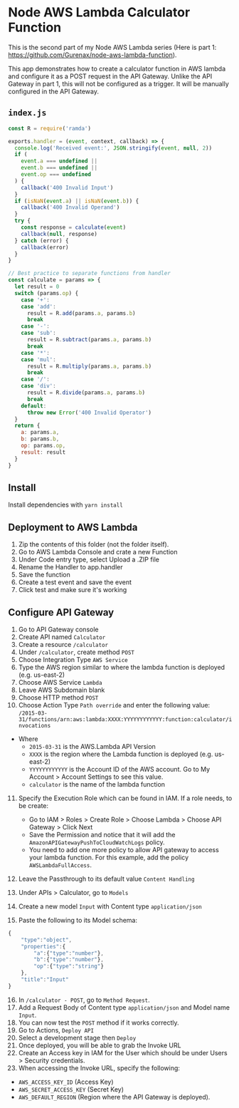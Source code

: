 # Node AWS Lambda Calculator Function

This is the second part of my Node AWS Lambda series (Here is part 1: https://github.com/Gurenax/node-aws-lambda-function).

This app demonstrates how to create a calculator function in AWS lambda and configure it as a POST request in the API Gateway. Unlike the API Gateway in part 1, this will not be configured as a trigger. It will be manually configured in the API Gateway.

## `index.js`

```javascript
const R = require('ramda')

exports.handler = (event, context, callback) => {
  console.log('Received event:', JSON.stringify(event, null, 2))
  if (
    event.a === undefined ||
    event.b === undefined ||
    event.op === undefined
  ) {
    callback('400 Invalid Input')
  }
  if (isNaN(event.a) || isNaN(event.b)) {
    callback('400 Invalid Operand')
  }
  try {
    const response = calculate(event)
    callback(null, response)
  } catch (error) {
    callback(error)
  }
}

// Best practice to separate functions from handler
const calculate = params => {
  let result = 0
  switch (params.op) {
    case '+':
    case 'add':
      result = R.add(params.a, params.b)
      break
    case '-':
    case 'sub':
      result = R.subtract(params.a, params.b)
      break
    case '*':
    case 'mul':
      result = R.multiply(params.a, params.b)
      break
    case '/':
    case 'div':
      result = R.divide(params.a, params.b)
      break
    default:
      throw new Error('400 Invalid Operator')
  }
  return {
    a: params.a,
    b: params.b,
    op: params.op,
    result: result
  }
}
```

## Install

Install dependencies with `yarn install`

## Deployment to AWS Lambda

1.  Zip the contents of this folder (not the folder itself).
2.  Go to AWS Lambda Console and crate a new Function
3.  Under Code entry type, select Upload a .ZIP file
4.  Rename the Handler to app.handler
5.  Save the function
6.  Create a test event and save the event
7.  Click test and make sure it's working

## Configure API Gateway

1.  Go to API Gateway console
2.  Create API named `Calculator`
3.  Create a resource `/calculator`
4.  Under `/calculator`, create method `POST`
5.  Choose Integration Type `AWS Service`
6.  Type the AWS region similar to where the lambda function is deployed (e.g. us-east-2)
7.  Choose AWS Service `Lambda`
8.  Leave AWS Subdomain blank
9.  Choose HTTP method `POST`
10. Choose Action Type `Path override` and enter the following value:  
    `/2015-03-31/functions/arn:aws:lambda:XXXX:YYYYYYYYYYYY:function:calculator/invocations`

* Where
  * `2015-03-31` is the AWS.Lambda API Version
  * `XXXX` is the region where the Lambda function is deployed (e.g. us-east-2)
  * `YYYYYYYYYYYY` is the Account ID of the AWS account. Go to My Account > Account Settings to see this value.
  * `calculator` is the name of the lambda function

11. Specify the Execution Role which can be found in IAM. If a role needs, to be create:

    * Go to IAM > Roles > Create Role > Choose Lambda > Choose API Gateway > Click Next
    * Save the Permission and notice that it will add the `AmazonAPIGatewayPushToCloudWatchLogs` policy.
    * You need to add one more policy to allow API gateway to access your lambda function. For this example, add the policy `AWSLambdaFullAccess`.

12. Leave the Passthrough to its default value `Content Handling`

13. Under APIs > Calculator, go to `Models`
14. Create a new model `Input` with Content type `application/json`
15. Paste the following to its Model schema:

```javascript
{
    "type":"object",
    "properties":{
        "a":{"type":"number"},
        "b":{"type":"number"},
        "op":{"type":"string"}
    },
    "title":"Input"
}
```

16. In `/calculator - POST`, go to `Method Request`.
17. Add a Request Body of Content type `application/json` and Model name `Input`.
18. You can now test the `POST` method if it works correctly.
19. Go to Actions, `Deploy API`
20. Select a development stage then `Deploy`
21. Once deployed, you will be able to grab the Invoke URL
22. Create an Access key in IAM for the User which should be under Users > Security credentials.
23. When accessing the Invoke URL, specify the following:

* `AWS_ACCESS_KEY_ID` (Access Key)
* `AWS_SECRET_ACCESS_KEY` (Secret Key)
* `AWS_DEFAULT_REGION` (Region where the API Gateway is deployed).
